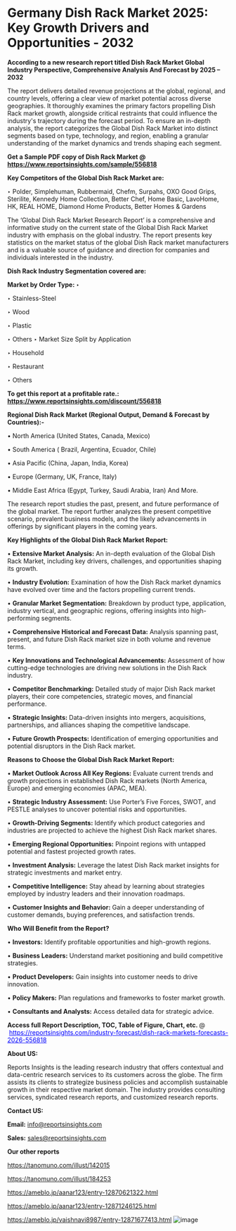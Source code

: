 # Germany Dish Rack Market 2025: Key Growth Drivers and Opportunities - 2032

<strong>According to a new research report titled Dish Rack Market Global Industry Perspective, Comprehensive Analysis And Forecast by 2025 – 2032</strong>

The report delivers detailed revenue projections at the global, regional, and country levels, offering a clear view of market potential across diverse geographies. It thoroughly examines the primary factors propelling Dish Rack market growth, alongside critical restraints that could influence the industry's trajectory during the forecast period. To ensure an in-depth analysis, the report categorizes the Global Dish Rack Market into distinct segments based on type, technology, and region, enabling a granular understanding of the market dynamics and trends shaping each segment.

<strong>Get a Sample PDF copy of Dish Rack Market </strong><strong>@<a href=https://www.reportsinsights.com/sample/556818 style=color:#0000ff;> https://www.reportsinsights.com/sample/556818</a></strong></font>

<strong>Key Competitors of the Global Dish Rack Market are:</strong>

‣ Polder, Simplehuman, Rubbermaid, Chefm, Surpahs, OXO Good Grips, Sterilite, Kennedy Home Collection, Better Chef, Home Basic, LavoHome, HK, REAL HOME, Diamond Home Products, Better Homes & Gardens

The ‘Global Dish Rack Market Research Report’ is a comprehensive and informative study on the current state of the Global Dish Rack Market industry with emphasis on the global industry. The report presents key statistics on the market status of the global Dish Rack market manufacturers and is a valuable source of guidance and direction for companies and individuals interested in the industry.

<strong>Dish Rack Industry Segmentation covered are:</strong>

<strong>Market by Order Type: </strong>
‣ 

‣ Stainless-Steel

‣ Wood

‣ Plastic

‣ Others
‣ Market Size Split by Application

‣ Household

‣ Restaurant

‣ Others

<strong>To get this report at a profitable rate.: <a href=https://www.reportsinsights.com/discount/556818 style=color:#0000ff;>https://www.reportsinsights.com/discount/556818</a></strong></font>

<strong>Regional Dish Rack Market (Regional Output, Demand &amp; Forecast by Countries):-</strong>

• North America (United States, Canada, Mexico)

• South America ( Brazil, Argentina, Ecuador, Chile)

• Asia Pacific (China, Japan, India, Korea)

• Europe (Germany, UK, France, Italy)

• Middle East Africa (Egypt, Turkey, Saudi Arabia, Iran) And More.

The research report studies the past, present, and future performance of the global market. The report further analyzes the present competitive scenario, prevalent business models, and the likely advancements in offerings by significant players in the coming years.

<strong>Key Highlights of the Global Dish Rack Market Report:</strong>

• <strong>Extensive Market Analysis:</strong> An in-depth evaluation of the Global Dish Rack Market, including key drivers, challenges, and opportunities shaping its growth.

• <strong>Industry Evolution:</strong> Examination of how the Dish Rack market dynamics have evolved over time and the factors propelling current trends.

• <strong>Granular Market Segmentation:</strong> Breakdown by product type, application, industry vertical, and geographic regions, offering insights into high-performing segments.

• <strong>Comprehensive Historical and Forecast Data:</strong> Analysis spanning past, present, and future Dish Rack market size in both volume and revenue terms.

• <strong>Key Innovations and Technological Advancements:</strong> Assessment of how cutting-edge technologies are driving new solutions in the Dish Rack industry.

• <strong>Competitor Benchmarking:</strong> Detailed study of major Dish Rack market players, their core competencies, strategic moves, and financial performance.

• <strong>Strategic Insights:</strong> Data-driven insights into mergers, acquisitions, partnerships, and alliances shaping the competitive landscape.

• <strong>Future Growth Prospects:</strong> Identification of emerging opportunities and potential disruptors in the Dish Rack market.

<strong>Reasons to Choose the Global Dish Rack Market Report:</strong>

• <strong>Market Outlook Across All Key Regions:</strong> Evaluate current trends and growth projections in established Dish Rack markets (North America, Europe) and emerging economies (APAC, MEA).

• <strong>Strategic Industry Assessment:</strong> Use Porter’s Five Forces, SWOT, and PESTLE analyses to uncover potential risks and opportunities.

• <strong>Growth-Driving Segments:</strong> Identify which product categories and industries are projected to achieve the highest Dish Rack market shares.

• <strong>Emerging Regional Opportunities:</strong> Pinpoint regions with untapped potential and fastest projected growth rates.

• <strong>Investment Analysis:</strong> Leverage the latest Dish Rack market insights for strategic investments and market entry.

• <strong>Competitive Intelligence:</strong> Stay ahead by learning about strategies employed by industry leaders and their innovation roadmaps.

• <strong>Customer Insights and Behavior:</strong> Gain a deeper understanding of customer demands, buying preferences, and satisfaction trends.

<strong>Who Will Benefit from the Report?</strong>

• <strong>Investors:</strong> Identify profitable opportunities and high-growth regions.

• <strong>Business Leaders:</strong> Understand market positioning and build competitive strategies.

• <strong>Product Developers:</strong> Gain insights into customer needs to drive innovation.

• <strong>Policy Makers:</strong> Plan regulations and frameworks to foster market growth.

• <strong>Consultants and Analysts:</strong> Access detailed data for strategic advice.
</ul>
<strong>Access full Report Description, TOC, Table of Figure, Chart, etc. </strong>@  <a href=https://reportsinsights.com/industry-forecast/dish-rack-markets-forecasts-2026-556818 style=color:#0000ff;>https://reportsinsights.com/industry-forecast/dish-rack-markets-forecasts-2026-556818</a></font>

<strong><strong>About US</strong>:</strong>

Reports Insights is the leading research industry that offers contextual and data-centric research services to its customers across the globe. The firm assists its clients to strategize business policies and accomplish sustainable growth in their respective market domain. The industry provides consulting services, syndicated research reports, and customized research reports.

<strong>Contact US:</strong>

<p class=""""><b>Email:</b> <a href=mailto:info@reportsinsights.com>info@reportsinsights.com</a></p>
<p class=""""><b>Sales:</b> <a href=mailto:sales@reportsinsights.com>sales@reportsinsights.com</a></p>

<strong>Our other reports</strong>

<a href=https://tanomuno.com/illust/142015>https://tanomuno.com/illust/142015</a>

<a href=https://tanomuno.com/illust/184253>https://tanomuno.com/illust/184253</a>

<a href=https://ameblo.jp/aanar123/entry-12870621322.html>https://ameblo.jp/aanar123/entry-12870621322.html</a>

<a href=https://ameblo.jp/aanar123/entry-12871246125.html>https://ameblo.jp/aanar123/entry-12871246125.html</a>

<a href=https://ameblo.jp/vaishnavi8987/entry-12871677413.html>https://ameblo.jp/vaishnavi8987/entry-12871677413.html</a>
![image](https://github.com/user-attachments/assets/cfe02342-f593-459e-89b7-169df1ae6eca)
